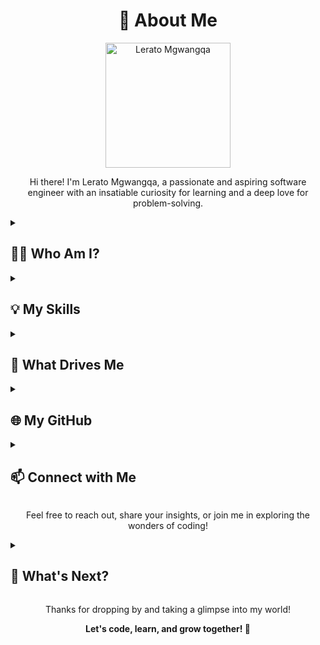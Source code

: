 <h1 align="center">🌟 About Me</h1>

<p align="center">
  <img src="https://images.unsplash.com/photo-1674707619293-d71bd8d7afa3?q=80&w=1587&auto=format&fit=crop&ixlib=rb-4.0.3&ixid=M3wxMjA3fDB8MHxwaG90by1wYWdlfHx8fGVufDB8fHx8fA%3D%3D" width="200" alt="Lerato Mgwangqa">
</p>

<p align="center">
  Hi there! I'm Lerato Mgwangqa, a passionate and aspiring software engineer with an insatiable curiosity for learning and a deep love for problem-solving.
</p>

<details>
  <summary><h2>👩‍💻 Who Am I?</h2></summary>

  <p>
    I'm currently a student at Sol Plaatje University, pursuing my BSc in Mathematical and Computer Sciences. Additionally, I'm enrolled in the [ALX Software Engineering Program](https://tech.alxafrica.com/software-engineering-programme-johannesburg), where I'm sharpening my skills and knowledge in the dynamic world of software development. This educational journey marks just the beginning of my exciting career in software engineering.
  </p>
</details>

<details>
  <summary><h2>💡 My Skills</h2></summary>

  <p>
    I'm proficient in various programming languages, such as <strong>C/C++, Python</strong>, and adept at database management using <strong>MySQL</strong>. Although my proficiency is in its early stages, my commitment to improvement and mastery grows with each step in my academic journey.
  </p>
</details>

<details>
  <summary><h2>🚀 What Drives Me</h2></summary>

  <p>
    I draw motivation from the boundless possibilities and the transformative power of technology to create positive change. For me, software engineering is an avenue to solve real-world problems, construct innovative solutions, and engage in continuous learning.
  </p>
</details>

<details>
  <summary><h2>🌐 My GitHub</h2></summary>

  <p>
    Explore some of my coding adventures on my [GitHub profile](https://github.com/Ivyratermgwangqa) [![GitHub Badge](https://img.shields.io/badge/github-%23121011.svg?&style=for-the-badge&logo=github&logoColor=white)](https://github.com/Ivyratermgwangqa).
  </p>
</details>

<details>
  <summary><h2>📫 Connect with Me</h2></summary>

  <p>
    I'm always eager to connect with fellow developers, students, and anyone who shares a passion for technology and coding. Find me on [LinkedIn](https://www.linkedin.com/in/lerato-mgwangqa-941344238) [![LinkedIn Badge](https://img.shields.io/badge/linkedin-%230077B5.svg?&style=for-the-badge&logo=linkedin&logoColor=white)](https://www.linkedin.com/in/lerato-mgwangqa-941344238) and let's spark insightful conversations or collaborate on exciting projects!
  </p>
</details>

<p align="center">
  Feel free to reach out, share your insights, or join me in exploring the wonders of coding!
</p>

<details>
  <summary><h2>🚀 What's Next?</h2></summary>

  <p>
    As I navigate my journey in software engineering, my aim is to create more innovative projects, contribute to open source, and develop the skills needed to make a positive impact in the tech industry. The road ahead is brimming with excitement, and I invite you to be a part of this unfolding journey.
  </p>
</details>

<p align="center">
  Thanks for dropping by and taking a glimpse into my world!
</p>

<p align="center">
  <strong>Let's code, learn, and grow together! 🚀</strong>
</p>
